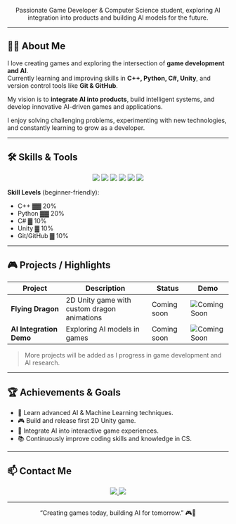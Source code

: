 </p>
<p align="center">
Passionate Game Developer & Computer Science student, exploring AI integration into products and building AI models for the future.
</p>

---

## 🧑‍💻 About Me
I love creating games and exploring the intersection of **game development and AI**.  
Currently learning and improving skills in **C++, Python, C#, Unity**, and version control tools like **Git & GitHub**.  

My vision is to **integrate AI into products**, build intelligent systems, and develop innovative AI-driven games and applications.  

I enjoy solving challenging problems, experimenting with new technologies, and constantly learning to grow as a developer.

---

## 🛠️ Skills & Tools
<p align="center">
  <img src="https://img.shields.io/badge/C++-00599C?style=for-the-badge&logo=c%2B%2B&logoColor=white"/>
  <img src="https://img.shields.io/badge/Python-3776AB?style=for-the-badge&logo=python&logoColor=white"/>
  <img src="https://img.shields.io/badge/C%23-239120?style=for-the-badge&logo=c-sharp&logoColor=white"/>
  <img src="https://img.shields.io/badge/Unity-100000?style=for-the-badge&logo=unity&logoColor=white"/>
  <img src="https://img.shields.io/badge/Git-F05032?style=for-the-badge&logo=git&logoColor=white"/>
  <img src="https://img.shields.io/badge/GitHub-181717?style=for-the-badge&logo=github&logoColor=white"/>
</p>

**Skill Levels** (beginner-friendly):
- C++        ▓▓ 20%  
- Python     ▓▓ 20%  
- C#         ▓ 10%  
- Unity      ▓ 10%  
- Git/GitHub ▓ 10%  

---

## 🎮 Projects / Highlights
| Project | Description | Status | Demo |
|---------|------------|--------|------|
| **Flying Dragon** | 2D Unity game with custom dragon animations | Coming soon | ![Coming Soon](https://via.placeholder.com/80) |
| **AI Integration Demo** | Exploring AI models in games | Coming soon | ![Coming Soon](https://via.placeholder.com/80) |

> More projects will be added as I progress in game development and AI research.

---

## 🏆 Achievements & Goals
- 🎯 Learn advanced AI & Machine Learning techniques.  
- 🎮 Build and release first 2D Unity game.  
- 🤖 Integrate AI into interactive game experiences.  
- 📚 Continuously improve coding skills and knowledge in CS.  

---

## 📫 Contact Me
<p align="center">
  <a href="mailto:kieran.contact.work@gmail.com">
    <img src="https://img.shields.io/badge/Email-D14836?style=for-the-badge&logo=gmail&logoColor=white"/>
  </a>
  <a href="https://www.facebook.com/kieran.lucascs/">
    <img src="https://img.shields.io/badge/Facebook-1877F2?style=for-the-badge&logo=facebook&logoColor=white"/>
  </a>
</p>

---

<p align="center">
“Creating games today, building AI for tomorrow.” 🎮🤖
</p>

